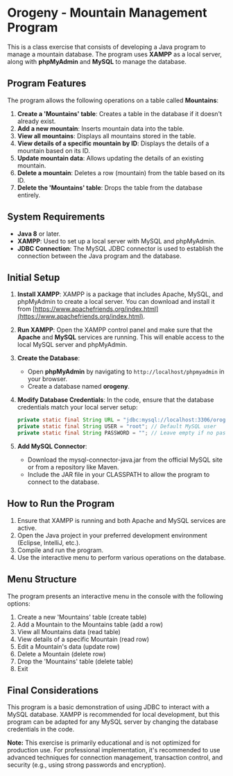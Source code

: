 # Orogeny - Mountain Management Program

This is a class exercise that consists of developing a Java program to manage a mountain database. The program uses **XAMPP** as a local server, along with **phpMyAdmin** and **MySQL** to manage the database.

## Program Features

The program allows the following operations on a table called **Mountains**:

1. **Create a 'Mountains' table**: Creates a table in the database if it doesn't already exist.
2. **Add a new mountain**: Inserts mountain data into the table.
3. **View all mountains**: Displays all mountains stored in the table.
4. **View details of a specific mountain by ID**: Displays the details of a mountain based on its ID.
5. **Update mountain data**: Allows updating the details of an existing mountain.
6. **Delete a mountain**: Deletes a row (mountain) from the table based on its ID.
7. **Delete the 'Mountains' table**: Drops the table from the database entirely.

## System Requirements

- **Java 8** or later.
- **XAMPP**: Used to set up a local server with MySQL and phpMyAdmin.
- **JDBC Connection**: The MySQL JDBC connector is used to establish the connection between the Java program and the database.

## Initial Setup

1. **Install XAMPP**: XAMPP is a package that includes Apache, MySQL, and phpMyAdmin to create a local server. You can download and install it from [https://www.apachefriends.org/index.html](https://www.apachefriends.org/index.html).

2. **Run XAMPP**: Open the XAMPP control panel and make sure that the **Apache** and **MySQL** services are running. This will enable access to the local MySQL server and phpMyAdmin.

3. **Create the Database**:
   - Open **phpMyAdmin** by navigating to `http://localhost/phpmyadmin` in your browser.
   - Create a database named **orogeny**.

4. **Modify Database Credentials**:
   In the code, ensure that the database credentials match your local server setup:

   ```java
   private static final String URL = "jdbc:mysql://localhost:3306/orogeny"; // Database URL
   private static final String USER = "root"; // Default MySQL user
   private static final String PASSWORD = ""; // Leave empty if no password is set

4. **Add MySQL Connector**:
   -  Download the mysql-connector-java.jar from the official MySQL site or from a repository like Maven.
   -  Include the JAR file in your CLASSPATH to allow the program to connect to the database.

## How to Run the Program

1. Ensure that XAMPP is running and both Apache and MySQL services are active.
2. Open the Java project in your preferred development environment (Eclipse, IntelliJ, etc.).
3. Compile and run the program.
4. Use the interactive menu to perform various operations on the database.

## Menu Structure

The program presents an interactive menu in the console with the following options:

1. Create a new 'Mountains' table (create table)
2. Add a Mountain to the Mountains table (add a row)
3. View all Mountains data (read table)
4. View details of a specific Mountain (read row)
5. Edit a Mountain's data (update row)
6. Delete a Mountain (delete row)
7. Drop the 'Mountains' table (delete table)
8. Exit



## Final Considerations

This program is a basic demonstration of using JDBC to interact with a MySQL database. XAMPP is recommended for local development, but this program can be adapted for any MySQL server by changing the database credentials in the code.

**Note:** This exercise is primarily educational and is not optimized for production use. For professional implementation, it's recommended to use advanced techniques for connection management, transaction control, and security (e.g., using strong passwords and encryption).



